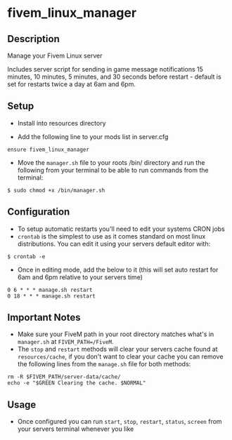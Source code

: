 # fivem_linux_manager
## Description
Manage your Fivem Linux server

Includes server script for sending in game message notifications 15 minutes, 10 minutes, 5 minutes, and 30 seconds before restart - default is set for restarts twice a day at 6am and 6pm.

## Setup
* Install into resources directory

* Add the following line to your mods list in server.cfg
```
ensure fivem_linux_manager
```

* Move the `manager.sh` file to your roots /bin/ directory and run the following from your terminal to be able to run commands from the terminal:
```
$ sudo chmod +x /bin/manager.sh
```
## Configuration
* To setup automatic restarts you'll need to edit your systems CRON jobs
* `crontab` is the simplest to use as it comes standard on most linux distributions. You can edit it using your servers default editor with:
```
$ crontab -e
```
* Once in editing mode, add the below to it (this will set auto restart for 6am and 6pm relative to your servers time)
```
0 6 * * * manage.sh restart
0 18 * * * manage.sh restart
```

## Important Notes
* Make sure your FiveM path in your root directory matches what's in `manager.sh` at `FIVEM_PATH=/FiveM`.
* The `stop` and `restart` methods will clear your servers cache found at `resources/cache`, if you don't want to clear your cache you can remove the following lines from the `manage.sh` file for both methods:
```
rm -R $FIVEM_PATH/server-data/cache/
echo -e "$GREEN Clearing the cache. $NORMAL"
```

## Usage
* Once configured you can run `start`, `stop`, `restart`, `status`, `screen` from your servers terminal whenever you like

